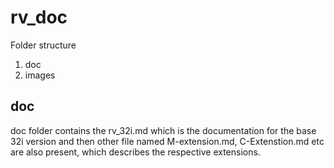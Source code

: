 # rv_doc
Folder structure 
1. doc
2. images

## doc 
doc folder contains the rv_32i.md which is the documentation for the base 32i version and then other file named M-extension.md, C-Extenstion.md etc are also present, which describes the respective extensions. 
